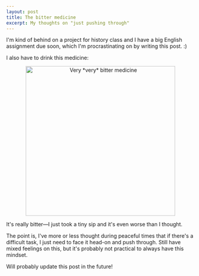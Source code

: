 ```yaml
---
layout: post
title: The bitter medicine
excerpt: My thoughts on "just pushing through"
---
```


I'm kind of behind on a project for history class and I have a big English assignment due soon, which I'm procrastinating on by writing this post. :)

I also have to drink this medicine:

<div align="center"><img src="{{site.baseurl}}/images/posts/2021-05-10-the-bitter-medicine/fig1.png" alt="Very *very* bitter medicine" width="400" /></div>

It's really bitter—I just took a tiny sip and it's even worse than I thought.

The point is, I've more or less thought during peaceful times that if there's a difficult task, I just need to face it head-on and push through. Still have mixed feelings on this, but it's probably not practical to always have this mindset.



Will probably update this post in the future!